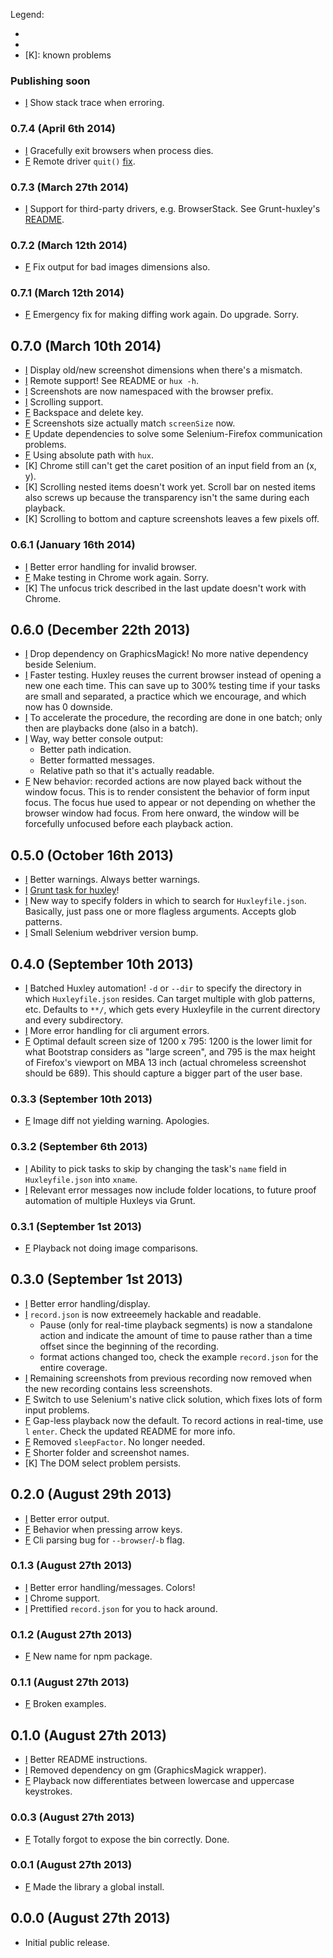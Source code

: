 Legend:
  - [I]: improvement
  - [F]: fix
  - [K]: known problems

### Publishing soon
- [I] Show stack trace when erroring.

### 0.7.4 (April 6th 2014)
- [I] Gracefully exit browsers when process dies.
- [F] Remote driver `quit()` [fix](https://github.com/chenglou/node-huxley/pull/55).

### 0.7.3 (March 27th 2014)
- [I] Support for third-party drivers, e.g. BrowserStack. See Grunt-huxley's [README](https://github.com/chenglou/grunt-huxley#browserstack).

### 0.7.2 (March 12th 2014)
- [F] Fix output for bad images dimensions also.

### 0.7.1 (March 12th 2014)
- [F] Emergency fix for making diffing work again. Do upgrade. Sorry.

## 0.7.0 (March 10th 2014)
- [I] Display old/new screenshot dimensions when there's a mismatch.
- [I] Remote support! See README or `hux -h`.
- [I] Screenshots are now namespaced with the browser prefix.
- [I] Scrolling support.
- [F] Backspace and delete key.
- [F] Screenshots size actually match `screenSize` now.
- [F] Update dependencies to solve some Selenium-Firefox communication problems.
- [F] Using absolute path with `hux`.
- [K] Chrome still can't get the caret position of an input field from an (x, y).
- [K] Scrolling nested items doesn't work yet. Scroll bar on nested items also screws up because the transparency isn't the same during each playback.
- [K] Scrolling to bottom and capture screenshots leaves a few pixels off.

### 0.6.1 (January 16th 2014)
- [I] Better error handling for invalid browser.
- [F] Make testing in Chrome work again. Sorry.
- [K] The unfocus trick described in the last update doesn't work with Chrome.

## 0.6.0 (December 22th 2013)
- [I] Drop dependency on GraphicsMagick! No more native dependency beside Selenium.
- [I] Faster testing. Huxley reuses the current browser instead of opening a new one each time. This can save up to 300% testing time if your tasks are small and separated, a practice which we encourage, and which now has 0 downside.
- [I] To accelerate the procedure, the recording are done in one batch; only then are playbacks done (also in a batch).
- [I] Way, way better console output:
    - Better path indication.
    - Better formatted messages.
    - Relative path so that it's actually readable.
- [F] New behavior: recorded actions are now played back without the window focus. This is to render consistent the behavior of form input focus. The focus hue used to appear or not depending on whether the browser window had focus. From here onward, the window will be forcefully unfocused before each playback action.

## 0.5.0 (October 16th 2013)
- [I] Better warnings. Always better warnings.
- [I] [Grunt task for huxley](https://github.com/chenglou/grunt-huxley)!
- [I] New way to specify folders in which to search for `Huxleyfile.json`. Basically, just pass one or more flagless arguments. Accepts glob patterns.
- [I] Small Selenium webdriver version bump.

## 0.4.0 (September 10th 2013)
- [I] Batched Huxley automation! `-d` or `--dir` to specify the directory in which `Huxleyfile.json` resides. Can target multiple with glob patterns, etc. Defaults to `**/`, which gets every Huxleyfile in the current directory and every subdirectory.
- [I] More error handling for cli argument errors.
- [F] Optimal default screen size of 1200 x 795: 1200 is the lower limit for what Bootstrap considers as "large screen", and 795 is the max height of Firefox's viewport on MBA 13 inch (actual chromeless screenshot should be 689). This should capture a bigger part of the user base.

### 0.3.3 (September 10th 2013)
- [F] Image diff not yielding warning. Apologies.

### 0.3.2 (September 6th 2013)
- [I] Ability to pick tasks to skip by changing the task's `name` field in `Huxleyfile.json` into `xname`.
- [I] Relevant error messages now include folder locations, to future proof automation of multiple Huxleys via Grunt.

### 0.3.1 (September 1st 2013)
- [F] Playback not doing image comparisons.

## 0.3.0 (September 1st 2013)
- [I] Better error handling/display.
- [I] `record.json` is now extreeemely hackable and readable.
    - Pause (only for real-time playback segments) is now a standalone action and indicate the amount of time to pause rather than a time offset since the beginning of the recording.
    - format actions changed too, check the example `record.json` for the entire coverage.
- [I] Remaining screenshots from previous recording now removed when the new recording contains less screenshots.
- [F] Switch to use Selenium's native click solution, which fixes lots of form input problems.
- [F] Gap-less playback now the default. To record actions in real-time, use `l` `enter`. Check the updated README for more info.
- [F] Removed `sleepFactor`. No longer needed.
- [F] Shorter folder and screenshot names.
- [K] The DOM select problem persists.

## 0.2.0 (August 29th 2013)
- [I] Better error output.
- [F] Behavior when pressing arrow keys.
- [F] Cli parsing bug  for `--browser`/`-b` flag.

### 0.1.3 (August 27th 2013)
- [I] Better error handling/messages. Colors!
- [I] Chrome support.
- [I] Prettified `record.json` for you to hack around.

### 0.1.2 (August 27th 2013)
- [F] New name for npm package.

### 0.1.1 (August 27th 2013)
- [F] Broken examples.

## 0.1.0 (August 27th 2013)
- [I] Better README instructions.
- [I] Removed dependency on gm (GraphicsMagick wrapper).
- [F] Playback now differentiates between lowercase and uppercase keystrokes.

### 0.0.3 (August 27th 2013)
- [F] Totally forgot to expose the bin correctly. Done.

### 0.0.1 (August 27th 2013)
- [F] Made the library a global install.

## 0.0.0 (August 27th 2013)
- Initial public release.
